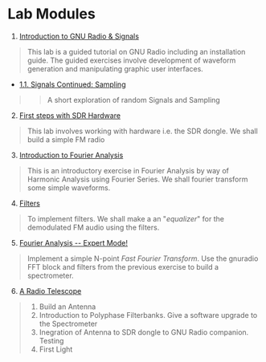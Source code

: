 
# Lab Modules

1. [Introduction to GNU Radio & Signals](01)
> This lab is a guided tutorial on GNU Radio including an installation guide. The guided exercises involve development of waveform generation and manipulating graphic user interfaces.           
  -  [1.1. Signals Continued: Sampling](01_1) 
  > > A short exploration of random Signals and Sampling

2. [First steps with SDR Hardware](02)   
> This lab involves working with hardware i.e. the SDR dongle. We shall build a simple FM radio

3. [Introduction to Fourier Analysis](03)   
> This is an introductory exercise in Fourier Analysis by way of Harmonic Analysis using Fourier Series. We shall fourier transform some simple waveforms. 

4. [Filters](04)   
>  To implement filters. We shall make a an "*equalizer*" for the demodulated FM audio using the filters. 

5. [Fourier Analysis -- Expert Mode!](05)
> Implement a simple N-point *Fast Fourier Transform*. Use the gnuradio FFT block and filters from the previous exercise to build a spectrometer.

6. [A Radio Telescope](06)    
> 1. Build an Antenna
> 2. Introduction to Polyphase Filterbanks. Give a software upgrade to the Spectrometer 
> 3. Inegration of Antenna to SDR dongle to GNU Radio companion. Testing
> 4. First Light

